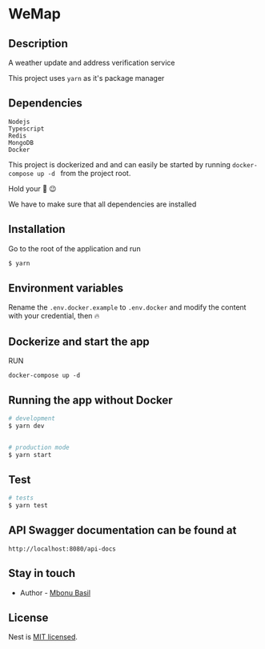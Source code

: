 # WeMap

## Description

A weather update and address verification service

This project uses `yarn` as it's package manager

## Dependencies

```
Nodejs
Typescript
Redis
MongoDB
Docker
```

This project is dockerized and and can easily be started by running `docker-compose up -d ` from the project root.

Hold your :racehorse: :wink:

We have to make sure that all dependencies are installed

## Installation

Go to the root of the application and run

```bash
$ yarn
```

## Environment variables

Rename the `.env.docker.example` to `.env.docker` and modify the content with your credential, then :fire:

## Dockerize and start the app

RUN

```
docker-compose up -d
```

## Running the app without Docker

```bash
# development
$ yarn dev


# production mode
$ yarn start
```

## Test

```bash
# tests
$ yarn test
```

## API Swagger documentation can be found at

`http://localhost:8080/api-docs`

## Stay in touch

- Author - [Mbonu Basil](https://linkledin.com/in/mbonubasil)

## License

Nest is [MIT licensed](LICENSE).
